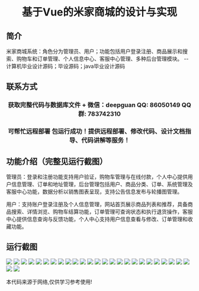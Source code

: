 <p><h1 align="center">基于Vue的米家商城的设计与实现</h1></p>

## 简介
米家商城系统：角色分为管理员、用户；功能包括用户登录注册、商品展示和搜索、购物车和订单管理、个人信息中心、客服中心管理、多种后台管理模块。    --计算机毕业设计源码；毕设源码；java毕业设计源码


## 联系方式
<p><h3 align="center">获取完整代码与数据库文件 + 微信：deepguan QQ: 86050149 QQ群: 783742310</h3></p>
<p><h3 align="center">可帮忙远程部署 包运行成功！提供远程部署、修改代码、设计文档指导、代码讲解等服务！</h3></p>

## 功能介绍（完整见运行截图）
管理员：登录和注册功能支持用户验证，购物车管理与在线付款，个人中心提供用户信息管理、订单和地址管理，后台管理包括用户、商品分类、订单、系统管理及客服中心功能，数据分析以销售图表呈现，支持公告信息发布与轮播图管理。  

用户：支持账户登录注册及个人信息管理，网站首页展示商品列表和推荐，具备商品搜索、详情浏览、购物车结算功能，订单管理可查询状态和执行退货操作，客服中心提供信息查询与反馈功能，个人中心支持用户信息查看与修改、订单管理和收藏功能。


## 运行截图
![](https://bs-1329754181.cos.ap-shanghai.myqcloud.com/spring/MiJiaMallDesignAndImplementationBasedOnVue/img/001.jpg)
![](https://bs-1329754181.cos.ap-shanghai.myqcloud.com/spring/MiJiaMallDesignAndImplementationBasedOnVue/img/002.jpg)
![](https://bs-1329754181.cos.ap-shanghai.myqcloud.com/spring/MiJiaMallDesignAndImplementationBasedOnVue/img/003.jpg)
![](https://bs-1329754181.cos.ap-shanghai.myqcloud.com/spring/MiJiaMallDesignAndImplementationBasedOnVue/img/004.jpg)
![](https://bs-1329754181.cos.ap-shanghai.myqcloud.com/spring/MiJiaMallDesignAndImplementationBasedOnVue/img/005.jpg)
![](https://bs-1329754181.cos.ap-shanghai.myqcloud.com/spring/MiJiaMallDesignAndImplementationBasedOnVue/img/006.jpg)
![](https://bs-1329754181.cos.ap-shanghai.myqcloud.com/spring/MiJiaMallDesignAndImplementationBasedOnVue/img/007.jpg)
![](https://bs-1329754181.cos.ap-shanghai.myqcloud.com/spring/MiJiaMallDesignAndImplementationBasedOnVue/img/008.jpg)
![](https://bs-1329754181.cos.ap-shanghai.myqcloud.com/spring/MiJiaMallDesignAndImplementationBasedOnVue/img/009.jpg)
![](https://bs-1329754181.cos.ap-shanghai.myqcloud.com/spring/MiJiaMallDesignAndImplementationBasedOnVue/img/010.jpg)
![](https://bs-1329754181.cos.ap-shanghai.myqcloud.com/spring/MiJiaMallDesignAndImplementationBasedOnVue/img/011.jpg)
![](https://bs-1329754181.cos.ap-shanghai.myqcloud.com/spring/MiJiaMallDesignAndImplementationBasedOnVue/img/012.jpg)
![](https://bs-1329754181.cos.ap-shanghai.myqcloud.com/spring/MiJiaMallDesignAndImplementationBasedOnVue/img/013.jpg)
![](https://bs-1329754181.cos.ap-shanghai.myqcloud.com/spring/MiJiaMallDesignAndImplementationBasedOnVue/img/014.jpg)
![](https://bs-1329754181.cos.ap-shanghai.myqcloud.com/spring/MiJiaMallDesignAndImplementationBasedOnVue/img/015.jpg)
![](https://bs-1329754181.cos.ap-shanghai.myqcloud.com/spring/MiJiaMallDesignAndImplementationBasedOnVue/img/016.jpg)
![](https://bs-1329754181.cos.ap-shanghai.myqcloud.com/spring/MiJiaMallDesignAndImplementationBasedOnVue/img/017.jpg)
![](https://bs-1329754181.cos.ap-shanghai.myqcloud.com/spring/MiJiaMallDesignAndImplementationBasedOnVue/img/018.jpg)
![](https://bs-1329754181.cos.ap-shanghai.myqcloud.com/spring/MiJiaMallDesignAndImplementationBasedOnVue/img/019.jpg)
![](https://bs-1329754181.cos.ap-shanghai.myqcloud.com/spring/MiJiaMallDesignAndImplementationBasedOnVue/img/020.jpg)
![](https://bs-1329754181.cos.ap-shanghai.myqcloud.com/spring/MiJiaMallDesignAndImplementationBasedOnVue/img/021.jpg)
![](https://bs-1329754181.cos.ap-shanghai.myqcloud.com/spring/MiJiaMallDesignAndImplementationBasedOnVue/img/022.jpg)
![](https://bs-1329754181.cos.ap-shanghai.myqcloud.com/spring/MiJiaMallDesignAndImplementationBasedOnVue/img/023.jpg)
![](https://bs-1329754181.cos.ap-shanghai.myqcloud.com/spring/MiJiaMallDesignAndImplementationBasedOnVue/img/024.jpg)
![](https://bs-1329754181.cos.ap-shanghai.myqcloud.com/spring/MiJiaMallDesignAndImplementationBasedOnVue/img/025.jpg)
![](https://bs-1329754181.cos.ap-shanghai.myqcloud.com/spring/MiJiaMallDesignAndImplementationBasedOnVue/img/026.jpg)
![](https://bs-1329754181.cos.ap-shanghai.myqcloud.com/spring/MiJiaMallDesignAndImplementationBasedOnVue/img/027.jpg)

<p>本代码来源于网络,仅供学习参考使用!</p>
